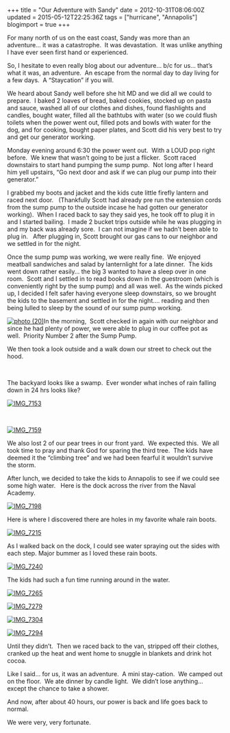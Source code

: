 +++
title = "Our Adventure with Sandy"
date = 2012-10-31T08:06:00Z
updated = 2015-05-12T22:25:36Z
tags = ["hurricane", "Annapolis"]
blogimport = true 
+++

For many north of us on the east coast, Sandy was more than an adventure… it was a catastrophe.&#160; It was devastation.&#160; It was unlike anything I have ever seen first hand or experienced.&#160; 

So, I hesitate to even really blog about our adventure… b/c for us… that’s what it was, an adventure.&#160; An escape from the normal day to day living for a few days.&#160; A “Staycation” if you will.&#160; 

We heard about Sandy well before she hit MD and we did all we could to prepare.&#160; I baked 2 loaves of bread, baked cookies, stocked up on pasta and sauce, washed all of our clothes and dishes, found flashlights and candles, bought water, filled all the bathtubs with water (so we could flush toilets when the power went out, filled pots and bowls with water for the dog, and for cooking, bought paper plates, and Scott did his very best to try and get our generator working.&#160; 

Monday evening around 6:30 the power went out.&#160; With a LOUD pop right before.&#160; We knew that wasn’t going to be just a flicker.&#160; Scott raced downstairs to start hand pumping the sump pump.&#160; Not long after I heard him yell upstairs, “Go next door and ask if we can plug our pump into their generator.” 

I grabbed my boots and jacket and the kids cute little firefly lantern and raced next door.&#160;&#160; (Thankfully Scott had already pre run the extension cords from the sump pump to the outside incase he had gotten our generator working).&#160; When I raced back to say they said yes, he took off to plug it in and I started bailing.&#160; I made 2 bucket trips outside while he was plugging in and my back was already sore.&#160; I can not imagine if we hadn’t been able to plug in.&#160;&#160; After plugging in, Scott brought our gas cans to our neighbor and we settled in for the night. 

Once the sump pump was working, we were really fine.&#160; We enjoyed meatball sandwiches and salad by lanternlight for a late dinner.&#160; The kids went down rather easily… the big 3 wanted to have a sleep over in one room.&#160; Scott and I settled in to read books down in the guestroom (which is conveniently right by the sump pump) and all was well.&#160; As the winds picked up, I decided I felt safer having everyone sleep downstairs, so we brought the kids to the basement and settled in for the night…. reading and then being lulled to sleep by the sound of our sump pump working.&#160; 

[![photo (20)](https://latc.s3.amazonaws.com/wp-content/uploads/2012/10/photo-20.jpg "photo (20)")](https://latc.s3.amazonaws.com/wp-content/uploads/2012/10/photo-20.jpg)In the morning,&#160; Scott checked in again with our neighbor and since he had plenty of power, we were able to plug in our coffee pot as well.&#160; Priority Number 2 after the Sump Pump.&#160; 

We then took a look outside and a walk down our street to check out the hood. 

&#160;

The backyard looks like a swamp.&#160; Ever wonder what inches of rain falling down in 24 hrs looks like? 

[![IMG_7153](https://latc.s3.amazonaws.com/wp-content/uploads/2012/10/IMG_7153.jpg "IMG_7153")](https://latc.s3.amazonaws.com/wp-content/uploads/2012/10/IMG_7153.jpg)

&#160;

[![IMG_7159](https://latc.s3.amazonaws.com/wp-content/uploads/2012/10/IMG_7159.jpg "IMG_7159")](https://latc.s3.amazonaws.com/wp-content/uploads/2012/10/IMG_7159.jpg)

We also lost 2 of our pear trees in our front yard.&#160; We expected this.&#160; We all took time to pray and thank God for sparing the third tree.&#160; The kids have deemed it the “climbing tree” and we had been fearful it wouldn’t survive the storm.&#160; 

After lunch, we decided to take the kids to Annapolis to see if we could see some high water.&#160;&#160; Here is the dock across the river from the Naval Academy. 

[![IMG_7198](https://latc.s3.amazonaws.com/wp-content/uploads/2012/10/IMG_7198.jpg "IMG_7198")](https://latc.s3.amazonaws.com/wp-content/uploads/2012/10/IMG_7198.jpg)

Here is where I discovered there are holes in my favorite whale rain boots. 

[![IMG_7215](https://latc.s3.amazonaws.com/wp-content/uploads/2012/10/IMG_7215.jpg "IMG_7215")](https://latc.s3.amazonaws.com/wp-content/uploads/2012/10/IMG_7215.jpg)

As I walked back on the dock, I could see water spraying out the sides with each step. Major bummer as I loved these rain boots.&#160; 

[![IMG_7240](https://latc.s3.amazonaws.com/wp-content/uploads/2012/10/IMG_7240.jpg "IMG_7240")](https://latc.s3.amazonaws.com/wp-content/uploads/2012/10/IMG_7240.jpg)

The kids had such a fun time running around in the water.&#160; 

[![IMG_7265](https://latc.s3.amazonaws.com/wp-content/uploads/2012/10/IMG_7265.jpg "IMG_7265")](https://latc.s3.amazonaws.com/wp-content/uploads/2012/10/IMG_7265.jpg)

[![IMG_7279](https://latc.s3.amazonaws.com/wp-content/uploads/2012/10/IMG_7279.jpg "IMG_7279")](https://latc.s3.amazonaws.com/wp-content/uploads/2012/10/IMG_7279.jpg)

[![IMG_7304](https://latc.s3.amazonaws.com/wp-content/uploads/2012/10/IMG_7304.jpg "IMG_7304")](https://latc.s3.amazonaws.com/wp-content/uploads/2012/10/IMG_7304.jpg)

[![IMG_7294](https://latc.s3.amazonaws.com/wp-content/uploads/2012/10/IMG_7294.jpg "IMG_7294")](https://latc.s3.amazonaws.com/wp-content/uploads/2012/10/IMG_7294.jpg)

Until they didn’t.&#160; Then we raced back to the van, stripped off their clothes, cranked up the heat and went home to snuggle in blankets and drink hot cocoa.&#160; 

Like I said… for us, it was an adventure.&#160; A mini stay-cation.&#160; We camped out on the floor.&#160; We ate dinner by candle light.&#160; We didn’t lose anything… except the chance to take a shower.&#160; 

And now, after about 40 hours, our power is back and life goes back to normal.&#160; 

We were very, very fortunate. 
